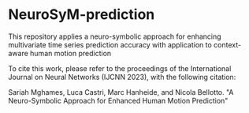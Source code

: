 # NeuroSyM-prediction
This repository applies a neuro-symbolic approach for enhancing multivariate time series prediction accuracy with application to context-aware human motion prediction 


To cite this work, please refer to the proceedings of the International Journal on Neural Networks (IJCNN 2023), with the following citation:

Sariah Mghames, Luca Castri, Marc Hanheide, and Nicola Bellotto. "A Neuro-Symbolic Approach for Enhanced Human Motion Prediction"
